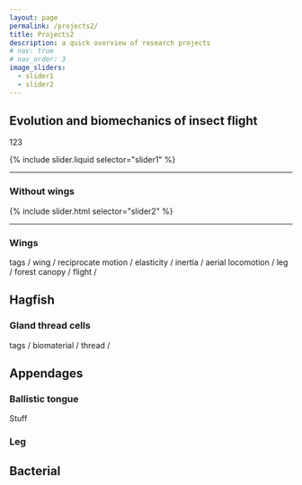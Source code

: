 ```yaml
---
layout: page
permalink: /projects2/
title: Projects2
description: a quick overview of research projects
# nav: true
# nav_order: 3
image_sliders:
  - slider1
  - slider2
---
```



## Evolution and biomechanics of insect flight 

123

{% include slider.liquid selector="slider1" %}

---
### Without wings

{% include slider.html selector="slider2" %}

---
### Wings


tags / wing / reciprocate motion / elasticity / inertia / aerial locomotion / leg / forest canopy / flight /  


<!-- xxxxxx -->
## Hagfish
### Gland thread cells 

tags / biomaterial / thread / 


<!-- xxxxxx -->
## Appendages 

### Ballistic tongue 

Stuff 

### Leg



<!-- xxxxxx -->
## Bacterial 






